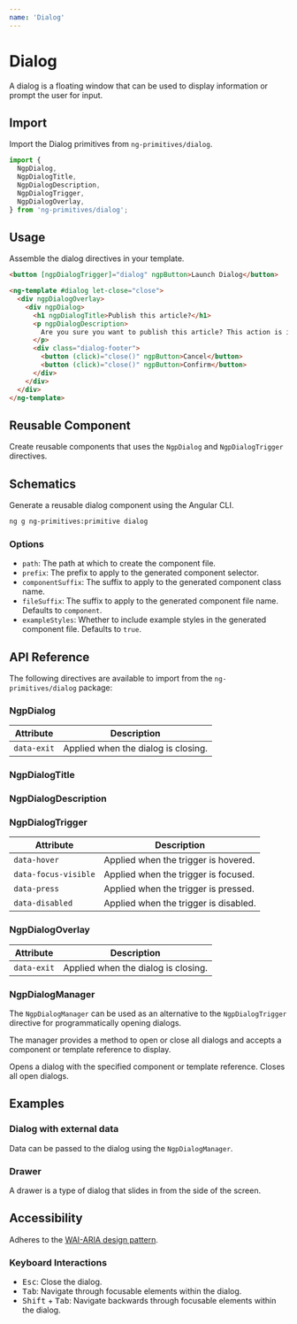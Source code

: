 ```yaml
---
name: 'Dialog'
---
```


# Dialog

A dialog is a floating window that can be used to display information or prompt the user for input.

<docs-example name="dialog"></docs-example>

## Import

Import the Dialog primitives from `ng-primitives/dialog`.

```ts
import {
  NgpDialog,
  NgpDialogTitle,
  NgpDialogDescription,
  NgpDialogTrigger,
  NgpDialogOverlay,
} from 'ng-primitives/dialog';
```

## Usage

Assemble the dialog directives in your template.

```html
<button [ngpDialogTrigger]="dialog" ngpButton>Launch Dialog</button>

<ng-template #dialog let-close="close">
  <div ngpDialogOverlay>
    <div ngpDialog>
      <h1 ngpDialogTitle>Publish this article?</h1>
      <p ngpDialogDescription>
        Are you sure you want to publish this article? This action is irreversible.
      </p>
      <div class="dialog-footer">
        <button (click)="close()" ngpButton>Cancel</button>
        <button (click)="close()" ngpButton>Confirm</button>
      </div>
    </div>
  </div>
</ng-template>
```

## Reusable Component

Create reusable components that uses the `NgpDialog` and `NgpDialogTrigger` directives.

<docs-snippet name="dialog"></docs-snippet>

## Schematics

Generate a reusable dialog component using the Angular CLI.

```bash npm
ng g ng-primitives:primitive dialog
```

### Options

- `path`: The path at which to create the component file.
- `prefix`: The prefix to apply to the generated component selector.
- `componentSuffix`: The suffix to apply to the generated component class name.
- `fileSuffix`: The suffix to apply to the generated component file name. Defaults to `component`.
- `exampleStyles`: Whether to include example styles in the generated component file. Defaults to `true`.

## API Reference

The following directives are available to import from the `ng-primitives/dialog` package:

### NgpDialog

<api-docs name="NgpDialog"></api-docs>

| Attribute   | Description                         |
| ----------- | ----------------------------------- |
| `data-exit` | Applied when the dialog is closing. |

### NgpDialogTitle

<api-docs name="NgpDialogTitle"></api-docs>

### NgpDialogDescription

<api-docs name="NgpDialogDescription"></api-docs>

### NgpDialogTrigger

<api-docs name="NgpDialogTrigger"></api-docs>

| Attribute            | Description                           |
| -------------------- | ------------------------------------- |
| `data-hover`         | Applied when the trigger is hovered.  |
| `data-focus-visible` | Applied when the trigger is focused.  |
| `data-press`         | Applied when the trigger is pressed.  |
| `data-disabled`      | Applied when the trigger is disabled. |

### NgpDialogOverlay

<api-docs name="NgpDialogOverlay"></api-docs>

| Attribute   | Description                         |
| ----------- | ----------------------------------- |
| `data-exit` | Applied when the dialog is closing. |

### NgpDialogManager

The `NgpDialogManager` can be used as an alternative to the `NgpDialogTrigger` directive for programmatically opening dialogs.

The manager provides a method to open or close all dialogs and accepts a component or template reference to display.

<prop-details name="open" type="(component: Type | TemplateRef, options?: NgpDialogConfig) => NgpDialogRef">
  Opens a dialog with the specified component or template reference.
</prop-details>

<prop-details name="closeAll" type="() => void">
  Closes all open dialogs.
</prop-details>

## Examples

### Dialog with external data

Data can be passed to the dialog using the `NgpDialogManager`.

<docs-example name="dialog-data"></docs-example>

### Drawer

A drawer is a type of dialog that slides in from the side of the screen.

<docs-example name="dialog-drawer"></docs-example>

## Accessibility

Adheres to the [WAI-ARIA design pattern](https://www.w3.org/WAI/ARIA/apg/patterns/dialog-modal/examples/dialog/).

### Keyboard Interactions

- <kbd>Esc</kbd>: Close the dialog.
- <kbd>Tab</kbd>: Navigate through focusable elements within the dialog.
- <kbd>Shift</kbd> + <kbd>Tab</kbd>: Navigate backwards through focusable elements within the dialog.

```

```
